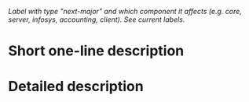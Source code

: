 *Label with type "next-major" and which component it affects (e.g. core, server, infosys, accounting, client). 
See current labels.*

# Short one-line description

# Detailed description